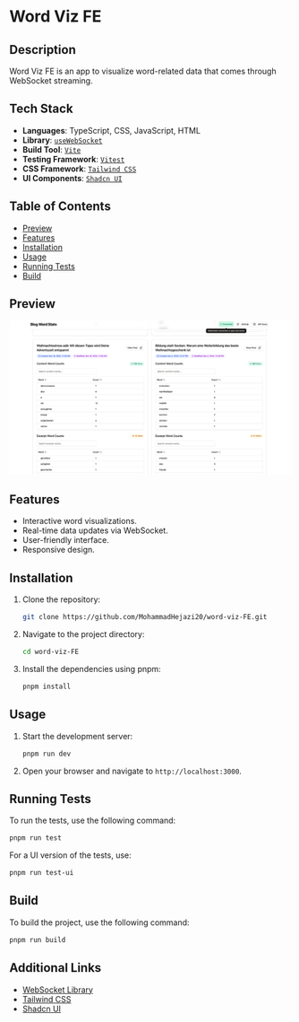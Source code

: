 # Word Viz FE

## Description

Word Viz FE is an app to visualize word-related data that comes through WebSocket streaming.

## Tech Stack

- **Languages**: TypeScript, CSS, JavaScript, HTML
- **Library**: [`useWebSocket`](https://www.npmjs.com/package/react-use-websocket)
- **Build Tool**: [`Vite`](https://vite.dev/)
- **Testing Framework**: [`Vitest`](https://vitest.dev/)
- **CSS Framework**: [`Tailwind CSS`](https://tailwindcss.com/)
- **UI Components**: [`Shadcn UI`](https://shadcn.dev/)

## Table of Contents

- [Preview](#preview)
- [Features](#features)
- [Installation](#installation)
- [Usage](#usage)
- [Running Tests](#running-tests)
- [Build](#build)

## Preview

![App Preview](/public/word-FE.png)

## Features

- Interactive word visualizations.
- Real-time data updates via WebSocket.
- User-friendly interface.
- Responsive design.

## Installation

1. Clone the repository:

   ```bash
   git clone https://github.com/MohammadHejazi20/word-viz-FE.git
   ```

2. Navigate to the project directory:

   ```bash
   cd word-viz-FE
   ```

3. Install the dependencies using pnpm:

   ```bash
   pnpm install
   ```

## Usage

1. Start the development server:

   ```bash
   pnpm run dev
   ```

2. Open your browser and navigate to `http://localhost:3000`.

## Running Tests

To run the tests, use the following command:

```bash
pnpm run test
```

For a UI version of the tests, use:

```bash
pnpm run test-ui
```

## Build

To build the project, use the following command:

```bash
pnpm run build
```

## Additional Links

- [WebSocket Library](https://www.npmjs.com/package/react-use-websocket)
- [Tailwind CSS](https://tailwindcss.com/)
- [Shadcn UI](https://shadcn.dev/)
